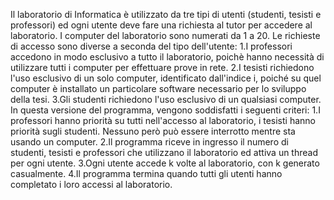 Il laboratorio di Informatica è utilizzato da tre tipi di utenti (studenti, tesisti e professori) ed ogni utente deve fare una richiesta al tutor per accedere al laboratorio. I computer del laboratorio sono numerati da 1 a 20. Le richieste di accesso sono diverse a seconda del tipo dell'utente:
1.I professori accedono in modo esclusivo a tutto il laboratorio, poichè hanno necessità di utilizzare tutti i computer per effettuare prove in rete.
2.I tesisti richiedono l'uso esclusivo di un solo computer, identificato dall'indice i, poiché su quel computer è installato un particolare software necessario per lo sviluppo della tesi.
3.Gli studenti richiedono l'uso esclusivo di un qualsiasi computer.
In questa versione del programma, vengono soddisfatti i seguenti criteri:
1.I professori hanno priorità su tutti nell'accesso al laboratorio, i tesisti hanno priorità sugli studenti. Nessuno però può essere interrotto mentre sta usando un computer.
2.Il programma riceve in ingresso il numero di studenti, tesisti e professori che utilizzano il laboratorio ed attiva un thread per ogni utente.
3.Ogni utente accede k volte al laboratorio, con k generato casualmente.
4.Il programma termina quando tutti gli utenti hanno completato i loro accessi al laboratorio.
